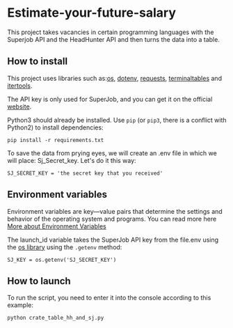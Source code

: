 # Estimate-your-future-salary
This project takes vacancies in certain programming languages with the Superjob API and the HeadHunter API and then turns the data into a table.
## How to install
This project uses libraries such as:[os](https://docs.python.org/3/library/os.html), [dotenv](https://betterdatascience-page.pages.dev/python-dotenv/), [requests](https://python-scripts.com/requests?ysclid=lyr2i4f3us982315000), [terminaltables](https://pypi.org/project/terminaltables/) and [itertools](https://docs.python.org/3/library/itertools.html).

The API key is only used for SuperJob, and you can get it on the official [website](https://api.superjob.ru/).

Python3 should already be installed. Use `pip` (or `pip3`, there is a conflict with Python2) to install dependencies:
```
pip install -r requirements.txt
```
To save the data from prying eyes, we will create an .env file in which we will place: Sj_Secret_key.
Let's do it this way: 
```
SJ_SECRET_KEY = 'the secret key that you received'
```
## Environment variables
Environment variables are key—value pairs that determine the settings and behavior of the operating system and programs. You can read more here [More about Environment Variables](https://habr.com/ru/companies/gnivc/articles/792082/)

The launch_id variable takes the SuperJob API key from the file.env using the [os library](https://docs.python.org/3/library/os.html) using the `.getenv` method:
```
SJ_KEY = os.getenv('SJ_SECRET_KEY')
```
## How to launch
To run the script, you need to enter it into the console according to this example:
```
python crate_table_hh_and_sj.py
```
